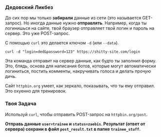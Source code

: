 ### Дедовский Ликбез

До сих пор мы только **забирали** данные из сети (это называется GET-запрос). Но иногда данные нужно **отправлять**. Например, когда ты логинишься на сайте, твой браузер отправляет твой логин и пароль на сервер. Это уже POST-запрос.

С помощью `curl` это делается ключом `-d` (или `--data`).

`curl -d "login=ded&password=123" https://shitty-site.com/login`

Эта команда отправит на сервер данные, как будто ты заполнил форму. Это, блядь, основа для написания ботов, которые могут автоматически логиниться, постить комменты, накручивать голоса и делать прочую дичь.

Сайт `httpbin.org` умеет, как зеркало, показывать, что ты ему отправил. Это охуенно для тренировок.

### Твоя Задача

Используй `curl`, чтобы отправить POST-запрос на `httpbin.org/post`.

**Отправь данные `user=trainee` и `status=zaebis`. Результат (ответ от сервера) сохрани в файл `post_result.txt` в папке `trainee_stuff`.**
